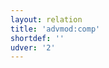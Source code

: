 ```yaml
---
layout: relation
title: 'advmod:comp'
shortdef: ''
udver: '2'
---
```

<!-- Interlanguage links updated Út zář 29 20:31:42 CEST 2020 -->
